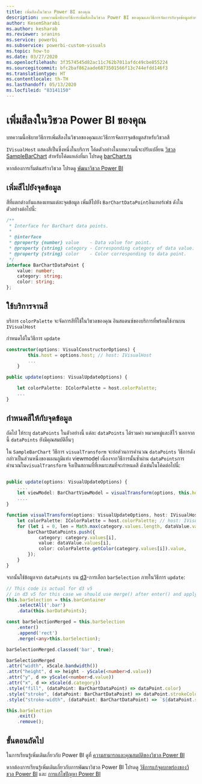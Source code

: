 ```yaml
---
title: เพิ่มสีลงในวิชวล Power BI ของคุณ
description: บทความนี้อธิบายวิธีการเพิ่มสีลงในวิชวล Power BI ของคุณและวิธีการจัดการกับจุดข้อมูลสำหรับวิชวลกับสี
author: KesemSharabi
ms.author: kesharab
ms.reviewer: sranins
ms.service: powerbi
ms.subservice: powerbi-custom-visuals
ms.topic: how-to
ms.date: 03/27/2020
ms.openlocfilehash: 3f3574545d82ac11c762b7011afdc49cbe855224
ms.sourcegitcommit: bfc2baf862aade6873501566f13c744efdd146f3
ms.translationtype: HT
ms.contentlocale: th-TH
ms.lasthandoff: 05/13/2020
ms.locfileid: "83141150"
---
```

# <a name="add-colors-to-your-power-bi-visuals"></a>เพิ่มสีลงในวิชวล Power BI ของคุณ

บทความนี้อธิบายวิธีการเพิ่มสีลงในวิชวลของคุณและวิธีการจัดการจุดข้อมูลสำหรับวิชวลสี

`IVisualHost` แสดงสีเป็นซึ่งหนึ่งในบริการ
โค้ดตัวอย่างในบทความนี้จะปรับเปลี่ยน [ วิชวล SampleBarChart](https://github.com/microsoft/PowerBI-visuals-sampleBarChart)
สำหรับโค้ดแหล่งที่มา โปรดดู [barChart.ts](https://github.com/microsoft/PowerBI-visuals-sampleBarChart/blob/master/src/barChart.ts)

หากต้องการเริ่มต้นสร้างวิชวล โปรดดู [พัฒนาวิชวล Power BI](custom-visual-develop-tutorial.md)

## <a name="add-color-to-data-points"></a>เพิ่มสีไปยังจุดข้อมูล

สีที่แตกต่างกันแสดงแทนแต่ละจุดข้อมูล
เพิ่มสีไปยัง `BarChartDataPoint`อินเทอร์เฟซ  ดังในตัวอย่างต่อไปนี้:

```typescript
/**
 * Interface for BarChart data points.
 *
 * @interface
 * @property {number} value    - Data value for point.
 * @property {string} category - Corresponding category of data value.
 * @property {string} color    - Color corresponding to data point.
 */
interface BarChartDataPoint {
    value: number;
    category: string;
    color: string;
};
```

## <a name="use-the-color-palette-service"></a>ใช้บริการจานสี

บริการ `colorPalette` จะจัดการสีที่ใช้ในวิชวลของคุณ
อินสแตนซ์ของบริการที่พร้อมใช้งานบน `IVisualHost`

กำหนดได้ในวิธีการ `update`

```typescript
constructor(options: VisualConstructorOptions) {
        this.host = options.host; // host: IVisualHost
        ...
    }

public update(options: VisualUpdateOptions) {

    let colorPalette: IColorPalette = host.colorPalette;
    ...
}
```

## <a name="assigning-color-to-data-points"></a>กำหนดสีให้กับจุดข้อมูล

ถัดไป ให้ระบุ `dataPoints`
ในตัวอย่างนี้ แต่ละ `dataPoints` ได้รวมค่า หมวดหมู่และสีไว้
นอกจากนี้ `dataPoints` ยังมีคุณสมบัติอื่นๆ

ใน `SampleBarChart` วิธีการ `visualTransform` จะย่อส่วนการคำนวณ `dataPoints`
วิธีการดังกล่าวเป็นส่วนหนึ่งของแผนภูมิแท่ง viewmodel
เนื่องจากวิธีการนั้นซ้ำผ่าน `dataPoints`การคำนวณใน`visualTransform` จึงเป็นสถานที่ที่เหมาะสมที่จะกำหนดสี ดังเช่นในโค้ดต่อไปนี้:

```typescript

public update(options: VisualUpdateOptions) {
    ....
    let viewModel: BarChartViewModel = visualTransform(options, this.host);
    ....
}

function visualTransform(options: VisualUpdateOptions, host: IVisualHost): BarChartViewModel {
    let colorPalette: IColorPalette = host.colorPalette; // host: IVisualHost
    for (let i = 0, len = Math.max(category.values.length, dataValue.values.length); i < len; i++) {
        barChartDataPoints.push({
            category: category.values[i],
            value: dataValue.values[i],
            color: colorPalette.getColor(category.values[i]).value,
        });
    }
}
```

จากนั้นใช้ข้อมูลจาก `dataPoints` บน [d3](https://d3js.org/)-การเลือก `barSelection` ภายในวิธีการ `update`:

```typescript
// This code is actual for d3 v5
// in d3 v5 for this case we should use merge() after enter() and apply changes on barSelectionMerged
this.barSelection = this.barContainer
    .selectAll('.bar')
    .data(this.barDataPoints);

const barSelectionMerged = this.barSelection
    .enter()
    .append('rect')
    .merge(<any>this.barSelection);

barSelectionMerged.classed('bar', true);

barSelectionMerged
.attr("width", xScale.bandwidth())
.attr("height", d => height - yScale(<number>d.value))
.attr("y", d => yScale(<number>d.value))
.attr("x", d => xScale(d.category))
.style("fill", (dataPoint: BarChartDataPoint) => dataPoint.color)
.style("stroke", (dataPoint: BarChartDataPoint) => dataPoint.strokeColor)
.style("stroke-width", (dataPoint: BarChartDataPoint) => `${dataPoint.strokeWidth}px`);

this.barSelection
    .exit()
    .remove();
```

## <a name="next-steps"></a>ขั้นตอนถัดไป

ในการเรียนรู้เพิ่มเติมเกี่ยวกับ Power BI ดูที่ [ความสามารถและคุณสมบัติของวิชวล Power BI](capabilities.md)

หากต้องการเรียนรู้เพิ่มเติมเกี่ยวกับการพัฒนาวิชวล Power BI โปรดดู [วิธีการแก้จุดบกพร่องของวิชวล Power BI](visuals-how-to-debug.md) และ [การแก้ไขปัญหา Power BI](power-bi-custom-visuals-troubleshoot.md)
